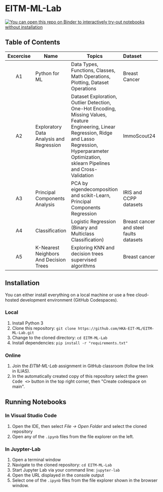 # EITM-ML-Lab
[![You can open this repo on Binder to interactively try-out notebooks without installation](https://mybinder.org/badge_logo.svg)](https://mybinder.org/v2/gh/HKA-ML-Lab/HKA-ML-Lab/HEAD)

## Table of Contents

| Excercise | Name                                     | Topics                                                                                                                                                                                         | Dataset             |
|:---------:| ---------------------------------------- | ---------------------------------------------------------------------------------------------------------------------------------------------------------------------------------------------- |:------------------- |
|    A1     | Python for ML                            | Data Types, Functions, Classes, Math Operations, Plotting, Dataset Operations                                                                                                                  | Breast Cancer               |
|    A2     | Exploratory Data Analysis and Regression | Dataset Exploration, Outlier Detection, One-Hot Encoding, Missing Values, Feature Engineering, Linear Regression, Ridge and Lasso Regression, Hyperparameter Optimization, sklearn Pipelines and Cross-Validation | ImmoScout24         |
|    A3     | Principal Components Analysis| PCA by eigendecomposition and scikit-Learn, Principal Components Regression | IRIS and CCPP datasets         |
|    A4     | Classification| Logistic Regression (Binary and Multiclass Classification) | Breast cancer and steel faults datasets         |
|    A5     | K-Nearest Neighbors And Decision Trees |  Exploring KNN and decision trees supervised algorithms|Breast cancer          |

## Installation

You can either install everything on a local machine or use a free cloud-hosted development environment (GitHub Codespaces).

### Local

1. Install Python 3
2. Clone this repository: ``git clone https://github.com/HKA-EIT-ML/EITM-ML-Lab.git``
3. Change to the cloned directory: ``cd EITM-ML-Lab``
4. Install dependencies:  ``pip install -r "requirements.txt"``

### Online

1. Join the _EITM-ML-Lab_ assignment in GitHub classroom (follow the link in ILIAS).
2. In the automatically created copy of this repository select the green <kbd>Code <></kbd> button in the top right corner, then "Create codespace on main".

## Running Notebooks

### In Visual Studio Code

1. Open the IDE, then select _File -> Open Folder_ and select the cloned repository
2. Open any of the ``.ipynb`` files from the file explorer on the left.

### In Juypter-Lab

1. Open a terminal window
2. Navigate to the cloned repository: ``cd EITM-ML-Lab``
3. Start Jupyter Lab via your command line: ``jupyter-lab``
4. Open the URL displayed in the console output
5. Select one of the ``.ipynb`` files from the file explorer shown in the browser window.

